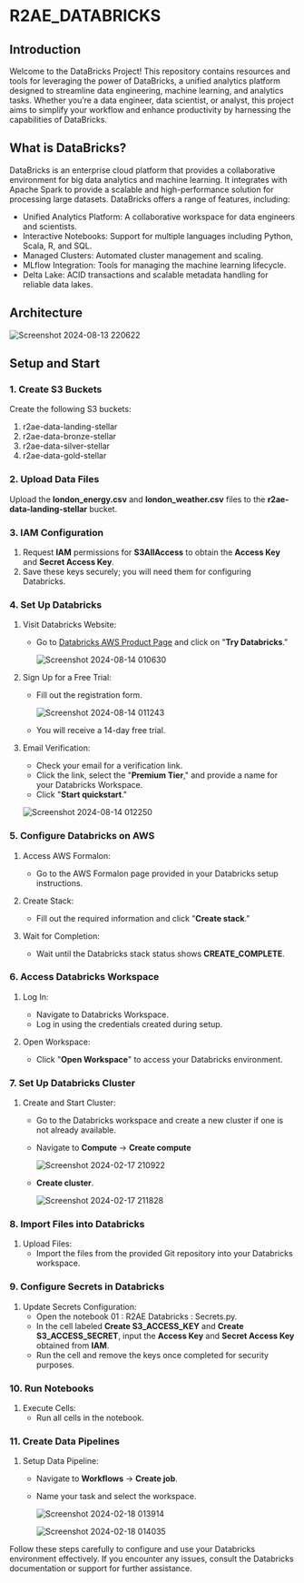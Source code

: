 # R2AE_DATABRICKS

## Introduction
Welcome to the DataBricks Project! This repository contains resources and tools for leveraging the power of DataBricks, a unified analytics platform designed to streamline data engineering, machine learning, and analytics tasks. Whether you’re a data engineer, data scientist, or analyst, this project aims to simplify your workflow and enhance productivity by harnessing the capabilities of DataBricks.

## What is DataBricks?
DataBricks is an enterprise cloud platform that provides a collaborative environment for big data analytics and machine learning. It integrates with Apache Spark to provide a scalable and high-performance solution for processing large datasets. DataBricks offers a range of features, including:

- Unified Analytics Platform: A collaborative workspace for data engineers and scientists.
- Interactive Notebooks: Support for multiple languages including Python, Scala, R, and SQL.
- Managed Clusters: Automated cluster management and scaling.
- MLflow Integration: Tools for managing the machine learning lifecycle.
- Delta Lake: ACID transactions and scalable metadata handling for reliable data lakes.

## Architecture

![Screenshot 2024-08-13 220622](https://github.com/user-attachments/assets/310b431f-5327-472d-8de7-c4e51f8cfe66)

## Setup and Start 

### 1. Create S3 Buckets
  
  Create the following S3 buckets:
1. r2ae-data-landing-stellar
2. r2ae-data-bronze-stellar
3. r2ae-data-silver-stellar
4. r2ae-data-gold-stellar

### 2. Upload Data Files
  
  Upload the **london_energy.csv** and **london_weather.csv** files to the **r2ae-data-landing-stellar** bucket.

### 3. IAM Configuration

1. Request **IAM** permissions for **S3AllAccess** to obtain the **Access Key** and **Secret Access Key**.
2. Save these keys securely; you will need them for configuring Databricks.

### 4. Set Up Databricks

1. Visit Databricks Website:
    - Go to [Databricks AWS Product Page](https://www.databricks.com/product/aws) and click on "**Try Databricks**."

      ![Screenshot 2024-08-14 010630](https://github.com/user-attachments/assets/d531e008-e24b-40cb-9847-f45ab14974ad)

2. Sign Up for a Free Trial:
    - Fill out the registration form.

      ![Screenshot 2024-08-14 011243](https://github.com/user-attachments/assets/e9459fee-c5e1-4601-946f-35139db9ff93)

    - You will receive a 14-day free trial.
      
3. Email Verification:
    - Check your email for a verification link.
    - Click the link, select the "**Premium Tier**," and provide a name for your Databricks Workspace.
    - Click "**Start quickstart**."

    ![Screenshot 2024-08-14 012250](https://github.com/user-attachments/assets/590491d5-f209-4dda-bcaf-40e854580c1d)

    
### 5. Configure Databricks on AWS

1. Access AWS Formalon:
    - Go to the AWS Formalon page provided in your Databricks setup instructions.

2. Create Stack:
    - Fill out the required information and click "**Create stack**."

3. Wait for Completion:
    - Wait until the Databricks stack status shows **CREATE_COMPLETE**.

### 6. Access Databricks Workspace

1. Log In:
    - Navigate to Databricks Workspace.
    - Log in using the credentials created during setup.

2. Open Workspace:
    - Click "**Open Workspace**" to access your Databricks environment.

### 7. Set Up Databricks Cluster

1. Create and Start Cluster:
    - Go to the Databricks workspace and create a new cluster if one is not already available.
    - Navigate to **Compute** -> **Create compute**

      ![Screenshot 2024-02-17 210922](https://github.com/user-attachments/assets/75bee505-d334-41df-99f0-7ac3bcb9d9c7)

    - **Create cluster**.
      
      ![Screenshot 2024-02-17 211828](https://github.com/user-attachments/assets/ab3353fa-6d5b-4af7-ae57-477afe9cda55)

### 8. Import Files into Databricks

1. Upload Files:
    - Import the files from the provided Git repository into your Databricks workspace.
    

### 9. Configure Secrets in Databricks

1. Update Secrets Configuration:
    - Open the notebook 01 : R2AE Databricks : Secrets.py.
    - In the cell labeled **Create S3_ACCESS_KEY** and **Create S3_ACCESS_SECRET**, input the **Access Key** and **Secret Access Key** obtained from **IAM**.
    - Run the cell and remove the keys once completed for security purposes.
      
### 10. Run Notebooks

1. Execute Cells:
    - Run all cells in the notebook.

### 11. Create Data Pipelines

1. Setup Data Pipeline:
    - Navigate to **Workflows** -> **Create job**.
    - Name your task and select the workspace.

      ![Screenshot 2024-02-18 013914](https://github.com/user-attachments/assets/138ad7e0-9c84-422d-9314-d536dde0d83b)


      ![Screenshot 2024-02-18 014035](https://github.com/user-attachments/assets/8081f743-b7bb-4be9-8ae2-02a16e098a6e)


      

Follow these steps carefully to configure and use your Databricks environment effectively. If you encounter any issues, consult the Databricks documentation or support for further assistance.
